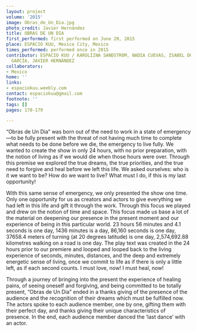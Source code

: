 ```yaml
---
layout: project
volume: '2015'
image: Obras_de_Un_Dia.jpg
photo_credit: Javier Hernández
title: OBRAS DE UN DIA
first_performed: first performed on June 20, 2015
place: ESPACIO KUU, Mexico City, Mexico
times_performed: performed once in 2015
contributor: ESPACIO KUU / KAROLIINA SANDSTROM, NADIA CUEVAS, ISABEL DOMÍNGUEZ, ESTEFANNY
  GARCÍA, JAVIER HERNÁNDEZ
collaborators:
- Mexico
home: ''
links:
- espaciokuu.weebly.com
contact: espaciokuu@gmail.com
footnote: ''
tags: []
pages: 178-179

---
```


“Obras de Un Dia” was born out of the need to work in a state of emergency—to be fully present with the threat of not having much time to complete what needs to be done before we die, the emergency to live fully. We wanted to create the show in only 24 hours, with no prior preparation, with the notion of living as if we would die when those hours were over. Through this premise we explored the true dreams, the true priorities, and the true need to forgive and heal before we left this life. We asked ourselves: who is it we want to be? How do we want to live? What must I do, if this is my last opportunity!

With this same sense of emergency, we only presented the show one time. Only one opportunity for us as creators and actors to give everything we had left in this life and gift it through the work. Through this focus we played and drew on the notion of time and space. This focus made us base a lot of the material on deepening our presence in the present moment and our experience of being in this particular world. 23 hours 56 minutes and 4.1 seconds is one day, 1436 minutes is a day, 86,160 seconds is one day, 37658.4 meters of turning (at 20 degrees latitude) is one day, 2,574,692.88 kilometres walking on a road is one day. The play text was created in the 24 hours prior to our premiere and looped and looped back to the living experience of seconds, minutes, distances, and the deep and extremely energetic sense of living, once we commit to life as if there is only a little left, as if each second counts. I must love, now! I must heal, now!

Through a journey of bringing into the present the experience of healing pains, of seeing oneself and forgiving, and being committed to be totally present, “Obras de Un Dia” ended in a thanks giving of the presence of the audience and the recognition of their dreams which must be fulfilled now. The actors spoke to each audience member, one by one, gifting them with their perfect day, and thanks giving their unique characteristics of presence. In the end, each audience member danced the ‘last dance’ with an actor.
